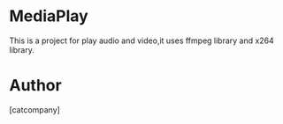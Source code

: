 # MediaPlay

This is a project for play audio and video,it uses ffmpeg library and x264 library.

# Author

[catcompany]